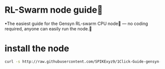 #  RL-Swarm node guide🐝

•The easiest guide for the Gensyn RL-swarm CPU node🐝 — no coding required, anyone can easily run the node.💎

# install the node 

```bash
curl -s http://raw.githubusercontent.com/SPIKExyz9/1Click-Guide-gensyn-rl-swarm-node/main/gensyn_cpu_install.sh | bbash```
